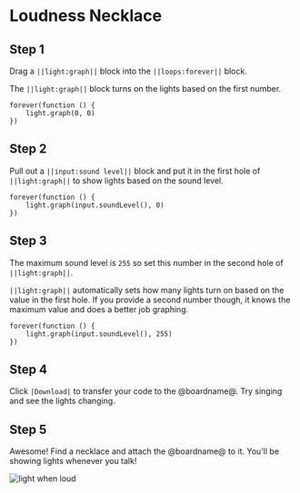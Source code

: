 # Loudness Necklace

## Step 1

Drag a ``||light:graph||`` block into the ``||loops:forever||`` block.

The ``||light:graph||`` block turns on the lights based on the first number.

```blocks
forever(function () {
    light.graph(0, 0)
})
```

## Step 2

Pull out a ``||input:sound level||`` block and put it in the first hole of ``||light:graph||`` to show lights based on the sound level.

```blocks
forever(function () {
    light.graph(input.soundLevel(), 0)
})
```

## Step 3

The maximum sound level is ``255`` so set this number in the second hole of ``||light:graph||``.

``||light:graph||`` automatically sets how many lights turn on based on the value in the first hole. If you provide a second number though, it knows the maximum value and does a better job graphing.

```blocks
forever(function () {
    light.graph(input.soundLevel(), 255)
})
```

## Step 4

Click ``|Download|`` to transfer your code to the @boardname@. Try singing and see the lights changing.

## Step 5

Awesome! Find a necklace and attach the @boardname@ to it. You'll be showing lights whenever you talk!

![light when loud](/static/cp/tutorials/loudness-necklace/loud-lights.gif)
